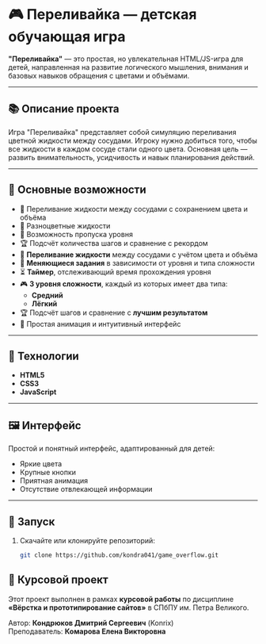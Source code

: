 # 🎮 Переливайка — детская обучающая игра

**"Переливайка"** — это простая, но увлекательная HTML/JS-игра для детей, направленная на развитие логического мышления, внимания и базовых навыков обращения с цветами и объёмами.

---

## 📚 Описание проекта

Игра "Переливайка" представляет собой симуляцию переливания цветной жидкости между сосудами. Игроку нужно добиться того, чтобы все жидкости в каждом сосуде стали одного цвета. Основная цель — развить внимательность, усидчивость и навык планирования действий.

---

## 🧠 Основные возможности

- 🧪 Переливание жидкости между сосудами с сохранением цвета и объёма
- 🌈 Разноцветные жидкости
- 🔄 Возможность пропуска уровня
- 🏆 Подсчёт количества шагов и сравнение с рекордом
- 🧪 **Переливание жидкости** между сосудами с учётом цвета и объёма
- 🧩 **Меняющиеся задания** в зависимости от уровня и типа сложности
- ⏳ **Таймер**, отслеживающий время прохождения уровня
- 🎮 **3 уровня сложности**, каждый из которых имеет два типа:
  - **Средний**
  - **Лёгкий**
- 🏆 Подсчёт шагов и сравнение с **лучшим результатом**
- 🎨 Простая анимация и интуитивный интерфейс

---

## 🔧 Технологии

- **HTML5**
- **CSS3**
- **JavaScript**

---

## 🖼️ Интерфейс

Простой и понятный интерфейс, адаптированный для детей:
- Яркие цвета
- Крупные кнопки
- Приятная анимация
- Отсутствие отвлекающей информации
---

## 🚀 Запуск

1. Скачайте или клонируйте репозиторий:
   ```bash
   git clone https://github.com/kondra041/game_overflow.git

## 📌 Курсовой проект

Этот проект выполнен в рамках **курсовой работы** по дисциплине  
**«Вёрстка и прототипирование сайтов»** в СПбПУ им. Петра Великого.

Автор: **Кондрюков Дмитрий Сергеевич** (Konrix)  
Преподаватель: **Комарова Елена Викторовна**

